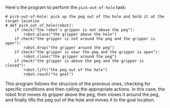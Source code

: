 Here's the program to perform the `pick-out-of-hole` task:

```
# pick-out-of-hole: pick up the peg out of the hole and hold it at the target location
# def pick_out_of_hole(robot):
    if check("the robot's gripper is not above the peg"):
        robot.place("the gripper above the hole")
    if check("the gripper is not around the peg and the gripper is open"):
        robot.drop("the gripper around the peg")
    if check("the gripper is near the peg and the gripper is open"):
        robot.close("the gripper around the peg")
    if check("the gripper is above the peg and the gripper is closed"):
        robot.lift("the peg out of the hole")
        robot.reach("to goal")
```

This program follows the structure of the previous ones, checking for specific conditions and then calling the appropriate actions. In this case, the robot first moves its gripper above the peg, then closes it around the peg, and finally lifts the peg out of the hole and moves it to the goal location.